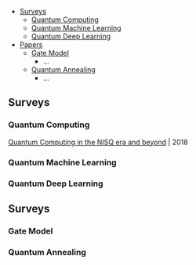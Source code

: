 * [Surveys](#Surveys)
  * [Quantum Computing](#Quantum-Computing)
  * [Quantum Machine Learning](#Quantum-Machine-Learning)
  * [Quantum Deep Learning](#Quantum-Deep-Learning)
* [Papers](#Papers)
  * [Gate Model](#Gate-Model)
    * ...
  * [Quantum Annealing](#Quantum-Annealing)
    * ...

## Surveys
### Quantum Computing
[Quantum Computing in the NISQ era and beyond](https://quantum-journal.org/papers/q-2018-08-06-79/pdf/) | 2018

### Quantum Machine Learning
### Quantum Deep Learning


## Surveys
### Gate Model
### Quantum Annealing
